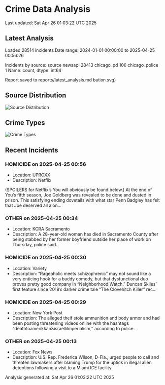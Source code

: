 # Crime Data Analysis
Last updated: Sat Apr 26 01:03:22 UTC 2025

## Latest Analysis

Loaded 28514 incidents
Date range: 2024-01-01 00:00:00 to 2025-04-25 00:56:26

Incidents by source:
source
newsapi           28413
chicago_pd          100
chicago_police        1
Name: count, dtype: int64

Report saved to reports/latest_analysis.md
bution.svg)

## Source Distribution
![Source Distribution](images/source_distribution.svg)

## Crime Types
![Crime Types](images/crime_types.svg)

## Recent Incidents

### HOMICIDE on 2025-04-25 00:56
- Location: UPROXX
- Description: Netflix

(SPOILERS for Netflix’s You will obviously be found below.) At the end of You‘s fifth season, Joe Goldberg was revealed to be done and dusted in prison. This satisfying ending dovetails with what star Penn Badgley has felt that Joe deserved all alon…


### OTHER on 2025-04-25 00:34
- Location: KCRA Sacramento
- Description: A 28-year-old woman has died in Sacramento County after being stabbed by her former boyfriend outside her place of work on Thursday, police said.


### HOMICIDE on 2025-04-25 00:30
- Location: Variety
- Description: “Rageaholic meets schizophrenic” may not sound like a very enticing hook for a buddy comedy, but that dysfunctional duo proves pretty good company in “Neighborhood Watch.” Duncan Skiles’ first feature since 2018’s darker crime tale “The Clovehitch Killer” rec…


### HOMICIDE on 2025-04-25 00:29
- Location: New York Post
- Description: The alleged theif stole ammunition and body armor and had been posting threatening videos online with the hashtags "deathtoamerikkan&israelliImperialism," according to police.


### OTHER on 2025-04-25 00:13
- Location: Fox News
- Description: U.S. Rep. Frederica Wilson, D-Fla., urged people to call and threaten lawmakers after blaming Trump for the uptick in illegal alien detentions following a visit to a Miami ICE facility.

Analysis generated at: Sat Apr 26 01:03:22 UTC 2025
